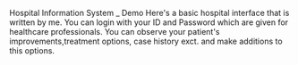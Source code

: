 Hospital Information System _ Demo
Here's a basic hospital interface that is written by me. You can login with your ID and Password which are given for healthcare professionals. You can observe your patient's improvements,treatment options, case history exct. and make additions to this options.

